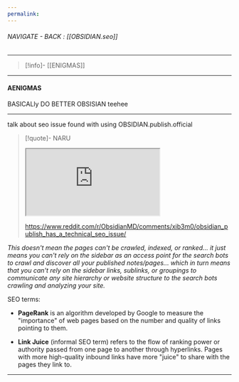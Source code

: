 ```yaml
---
permalink:
---
```


###### NAVIGATE - BACK :  [[OBSIDIAN.seo]]
---
>[!info]- [[ENIGMAS]]
----
#### AENIGMAS




BASICALly DO BETTER OBSISIAN teehee


---

talk about seo issue found with using OBSIDIAN.publish.official

>[!quote]- NARU
><iframe allowfullscreen allow="accelerometer; autoplay; clipboard-write; encrypted-media; gyroscope; picture-in-picture" src="https://www.reddit.com/r/ObsidianMD/comments/xib3m0/obsidian_publish_has_a_technical_seo_issue/" class="iframe-container iframe-generic"></iframe>
>
>https://www.reddit.com/r/ObsidianMD/comments/xib3m0/obsidian_publish_has_a_technical_seo_issue/

_This doesn't mean the pages can't be crawled, indexed, or ranked... it just means you can't rely on the sidebar as an access point for the search bots to crawl and discover all your published notes/pages... which in turn means that you can't rely on the sidebar links, sublinks, or groupings to communicate any site hierarchy or website structure to the search bots crawling and analyzing your site._



SEO terms:



- **PageRank** is an algorithm developed by Google to measure the "importance" of web pages based on the number and quality of links pointing to them.

- **Link Juice** (informal SEO term) refers to the flow of ranking power or authority passed from one page to another through hyperlinks. Pages with more high-quality inbound links have more "juice" to share with the pages they link to.


----
